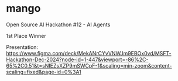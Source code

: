 # mango

Open Source AI Hackathon #12 - AI Agents

1st Place Winner

Presentation: https://www.figma.com/deck/MekANrCYvVNWJm9EBOx0vd/MSFT-Hackathon-Dec-2024?node-id=1-447&viewport=-86%2C-65%2C0.51&t=sNIEZsXZP9mSWCpF-1&scaling=min-zoom&content-scaling=fixed&page-id=0%3A1